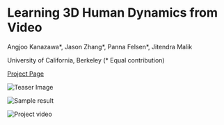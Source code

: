 # Learning 3D Human Dynamics from Video

Angjoo Kanazawa*, Jason Zhang*, Panna Felsen*, Jitendra Malik

University of California, Berkeley
(* Equal contribution)

[Project Page](https://akanazawa.github.io/human_dynamics/)

![Teaser Image](https://akanazawa.github.io/human_dynamics/resources/images/overview.jpg)


![Sample result](https://akanazawa.github.io/human_dynamics/resources/videos/comp_fencing.gif)

![Project video](https://www.youtube.com/watch?v=9fNKSZdsAG8)


